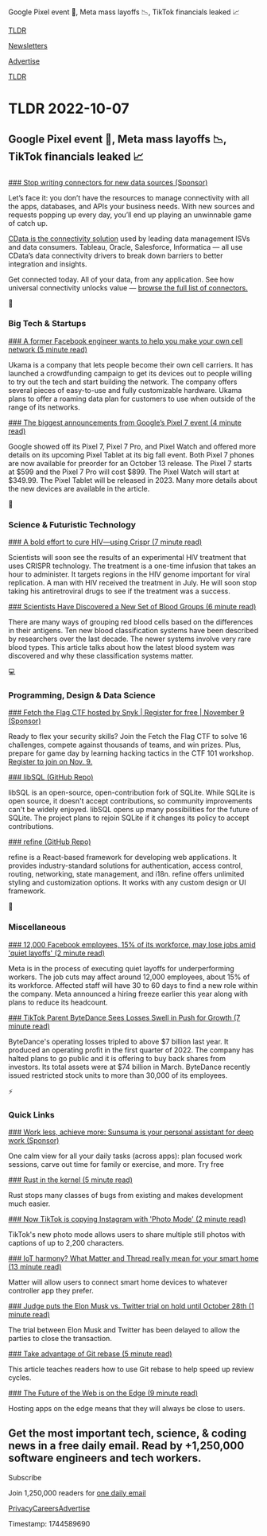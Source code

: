 Google Pixel event 📱, Meta mass layoffs 📉, TikTok financials leaked 📈

[TLDR](/)

[Newsletters](/newsletters)

[Advertise](https://advertise.tldr.tech/)

[TLDR](/)

# TLDR 2022-10-07

## Google Pixel event 📱, Meta mass layoffs 📉, TikTok financials leaked 📈

### 

[### Stop writing connectors for new data sources (Sponsor)](https://www.cdata.com/?utm_source=tldr&amp;utm_medium=email)

Let’s face it: you don’t have the resources to manage connectivity with all the apps, databases, and APIs your business needs. With new sources and requests popping up every day, you’ll end up playing an unwinnable game of catch up.

[CData is the connectivity solution](https://www.cdata.com/?utm_source=tldr&utm_medium=email) used by leading data management ISVs and data consumers. Tableau, Oracle, Salesforce, Informatica — all use CData’s data connectivity drivers to break down barriers to better integration and insights.

Get connected today. All of your data, from any application. See how universal connectivity unlocks value — [browse the full list of connectors.](https://www.cdata.com/?utm_source=tldr&utm_medium=email)

📱

### Big Tech & Startups

[### A former Facebook engineer wants to help you make your own cell network (5 minute read)](https://www.theverge.com/2022/10/6/23389641/ukama-open-source-cell-network-internet?utm_source=tldrnewsletter)

Ukama is a company that lets people become their own cell carriers. It has launched a crowdfunding campaign to get its devices out to people willing to try out the tech and start building the network. The company offers several pieces of easy-to-use and fully customizable hardware. Ukama plans to offer a roaming data plan for customers to use when outside of the range of its networks.

[### The biggest announcements from Google’s Pixel 7 event (4 minute read)](https://www.theverge.com/2022/10/6/23385161/google-pixel-7-watch-tablet-event-announcements-products?utm_source=tldrnewsletter)

Google showed off its Pixel 7, Pixel 7 Pro, and Pixel Watch and offered more details on its upcoming Pixel Tablet at its big fall event. Both Pixel 7 phones are now available for preorder for an October 13 release. The Pixel 7 starts at $599 and the Pixel 7 Pro will cost $899. The Pixel Watch will start at $349.99. The Pixel Tablet will be released in 2023. Many more details about the new devices are available in the article.

🚀

### Science & Futuristic Technology

[### A bold effort to cure HIV—using Crispr (7 minute read)](https://arstechnica.com/science/2022/10/a-bold-effort-to-cure-hiv-using-crispr/?utm_source=tldrnewsletter)

Scientists will soon see the results of an experimental HIV treatment that uses CRISPR technology. The treatment is a one-time infusion that takes an hour to administer. It targets regions in the HIV genome important for viral replication. A man with HIV received the treatment in July. He will soon stop taking his antiretroviral drugs to see if the treatment was a success.

[### Scientists Have Discovered a New Set of Blood Groups (6 minute read)](https://archive.ph/xry6g?utm_source=tldrnewsletter)

There are many ways of grouping red blood cells based on the differences in their antigens. Ten new blood classification systems have been described by researchers over the last decade. The newer systems involve very rare blood types. This article talks about how the latest blood system was discovered and why these classification systems matter.

💻

### Programming, Design & Data Science

[### Fetch the Flag CTF hosted by Snyk | Register for free | November 9 (Sponsor)](https://snyk.io/ctf/?utm_campaign=CTF-Fetch-the-Flag-2022&amp;utm_medium=Paid-Email&amp;utm_source=TLDR&amp;utm_content=ctf)

Ready to flex your security skills? Join the Fetch the Flag CTF to solve 16 challenges, compete against thousands of teams, and win prizes. Plus, prepare for game day by learning hacking tactics in the CTF 101 workshop. [Register to join on Nov. 9.](https://snyk.io/ctf/?utm_campaign=CTF-Fetch-the-Flag-2022&utm_medium=Paid-Email&utm_source=TLDR&utm_content=ctf)

[### libSQL (GitHub Repo)](https://github.com/libsql/libsql?utm_source=tldrnewsletter)

libSQL is an open-source, open-contribution fork of SQLite. While SQLite is open source, it doesn't accept contributions, so community improvements can't be widely enjoyed. libSQL opens up many possibilities for the future of SQLite. The project plans to rejoin SQLite if it changes its policy to accept contributions.

[### refine (GitHub Repo)](https://github.com/pankod/refine?ref=producthunt?utm_source=tldrnewsletter)

refine is a React-based framework for developing web applications. It provides industry-standard solutions for authentication, access control, routing, networking, state management, and i18n. refine offers unlimited styling and customization options. It works with any custom design or UI framework.

🎁

### Miscellaneous

[### 12,000 Facebook employees, 15% of its workforce, may lose jobs amid 'quiet layoffs' (2 minute read)](https://www.businessinsider.in/tech/news/12000-facebook-employees-15-of-its-workforce-may-lose-jobs-amid-quiet-layoffs-report/articleshow/94676235.cms?utm_source=tldrnewsletter)

Meta is in the process of executing quiet layoffs for underperforming workers. The job cuts may affect around 12,000 employees, about 15% of its workforce. Affected staff will have 30 to 60 days to find a new role within the company. Meta announced a hiring freeze earlier this year along with plans to reduce its headcount.

[### TikTok Parent ByteDance Sees Losses Swell in Push for Growth (7 minute read)](https://archive.ph/ZXgH3#selection-265.156-269.99?utm_source=tldrnewsletter)

ByteDance's operating losses tripled to above $7 billion last year. It produced an operating profit in the first quarter of 2022. The company has halted plans to go public and it is offering to buy back shares from investors. Its total assets were at $74 billion in March. ByteDance recently issued restricted stock units to more than 30,000 of its employees.

⚡

### Quick Links

[### Work less, achieve more: Sunsuma is your personal assistant for deep work (Sponsor)](https://get.sunsama.com/tldr)

One calm view for all your daily tasks (across apps): plan focused work sessions, carve out time for family or exercise, and more. Try free

[### Rust in the kernel (5 minute read)](https://threadreaderapp.com/thread/1577667445719912450.html?utm_source=tldrnewsletter)

Rust stops many classes of bugs from existing and makes development much easier.

[### Now TikTok is copying Instagram with 'Photo Mode' (2 minute read)](https://www.engadget.com/tiktok-photo-mode-instagram-194215693.html?src=rss?utm_source=tldrnewsletter)

TikTok's new photo mode allows users to share multiple still photos with captions of up to 2,200 characters.

[### IoT harmony? What Matter and Thread really mean for your smart home (13 minute read)](https://arstechnica.com/gadgets/2022/10/matter-and-thread-could-fix-smart-home-compatibility-but-dont-get-excited-yet/?utm_source=tldrnewsletter)

Matter will allow users to connect smart home devices to whatever controller app they prefer.

[### Judge puts the Elon Musk vs. Twitter trial on hold until October 28th (1 minute read)](https://www.theverge.com/2022/10/6/23391749/elon-musk-twitter-trial-stay-close-deal-judge-date)

The trial between Elon Musk and Twitter has been delayed to allow the parties to close the transaction.

[### Take advantage of Git rebase (5 minute read)](https://about.gitlab.com/blog/2022/10/06/take-advantage-of-git-rebase/?utm_source=tldrnewsletter)

This article teaches readers how to use Git rebase to help speed up review cycles.

[### The Future of the Web is on the Edge (9 minute read)](https://deno.com/blog/the-future-of-web-is-on-the-edge?utm_source=tldrnewsletter)

Hosting apps on the edge means that they will always be close to users.

## Get the most important tech, science, & coding news in a free daily email. Read by +1,250,000 software engineers and tech workers.

Subscribe

Join 1,250,000 readers for [one daily email](/api/latest/tech)

[Privacy](/privacy)[Careers](https://jobs.ashbyhq.com/tldr.tech)[Advertise](/tech/advertise)

Timestamp: 1744589690